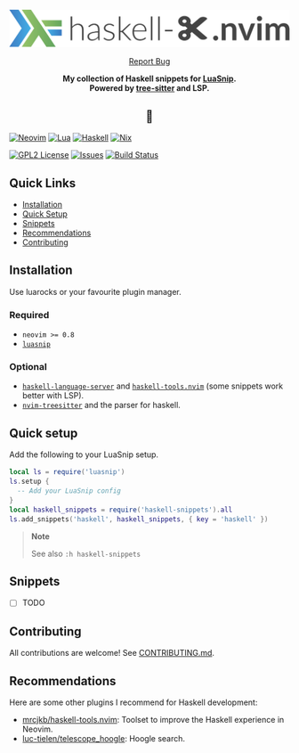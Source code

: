 <!-- markdownlint-disable -->
<br />
<div align="center">
  <a href="https://github.com/mrcjkb/haskell-snippets.nvim">
    <img src="./logo.svg" alt="haskell-snippets.nvim">
  </a>
  <p align="center">
    <a href="https://github.com/mrcjkb/haskell-tools.nvim/issues">Report Bug</a>
  </p>
  <p>
    <strong>
      My collection of Haskell snippets for <a href="https://github.com/L3MON4D3/LuaSnip">LuaSnip</a>.
      <br />
      Powered by <a href="https://github.com/nvim-treesitter/nvim-treesitter">tree-sitter</a> and LSP.
    </strong>
  </p>
  <h2>🦥</h>
</div>
<!-- markdownlint-restore -->

[![Neovim][neovim-shield]][neovim-url]
[![Lua][lua-shield]][lua-url]
[![Haskell][haskell-shield]][haskell-url]
[![Nix][nix-shield]][nix-url]

[![GPL2 License][license-shield]][license-url]
[![Issues][issues-shield]][issues-url]
[![Build Status][ci-shield]][ci-url]

## Quick Links

- [Installation](#installation)
- [Quick Setup](#quick-setup)
- [Snippets](#snippets)
- [Recommendations](#recommendations)
- [Contributing](./CONTRIBUTING.md)

## Installation

Use luarocks or your favourite plugin manager.

### Required

- `neovim >= 0.8`
- [`luasnip`](https://github.com/L3MON4D3/LuaSnip)

### Optional

- [`haskell-language-server`](https://haskell-language-server.readthedocs.io/en/latest/installation.html)
  and [`haskell-tools.nvim`](https://github.com/mrcjkb/haskell-tools.nvim)
  (some snippets work better with LSP).
- [`nvim-treesitter`](https://github.com/nvim-treesitter/nvim-treesitter)
  and the parser for haskell.

## Quick setup

Add the following to your LuaSnip setup.

```lua
local ls = require('luasnip')
ls.setup {
  -- Add your LuaSnip config
}
local haskell_snippets = require('haskell-snippets').all
ls.add_snippets('haskell', haskell_snippets, { key = 'haskell' })
```

> **Note**
>
> See also `:h haskell-snippets`

## Snippets

- [ ] TODO

## Contributing

All contributions are welcome!
See [CONTRIBUTING.md](./CONTRIBUTING.md).

## Recommendations

Here are some other plugins I recommend for Haskell development:

- [mrcjkb/haskell-tools.nvim](https://github.com/mrcjkb/haskell-tools.nvim):
  Toolset to improve the Haskell experience in Neovim.
- [luc-tielen/telescope_hoogle](https://github.com/luc-tielen/telescope_hoogle):
  Hoogle search.

<!-- MARKDOWN LNIKS & IMAGES -->
[neovim-shield]: https://img.shields.io/badge/NeoVim-%2357A143.svg?&style=for-the-badge&logo=neovim&logoColor=white
[neovim-url]: https://neovim.io/
[lua-shield]: https://img.shields.io/badge/lua-%232C2D72.svg?style=for-the-badge&logo=lua&logoColor=white
[lua-url]: https://www.lua.org/
[nix-shield]: https://img.shields.io/badge/nix-0175C2?style=for-the-badge&logo=NixOS&logoColor=white
[nix-url]: https://nixos.org/
[haskell-shield]: https://img.shields.io/badge/Haskell-5e5086?style=for-the-badge&logo=haskell&logoColor=white
[haskell-url]: https://www.haskell.org/
[issues-shield]: https://img.shields.io/github/issues/mrcjkb/haskell-snippets.nvim.svg?style=for-the-badge
[issues-url]: https://github.com/mrcjkb/haskell-snippets.nvim/issues
[license-shield]: https://img.shields.io/github/license/mrcjkb/haskell-snippets.nvim.svg?style=for-the-badge
[license-url]: https://github.com/mrcjkb/haskell-snippets.nvim/blob/master/LICENSE
[ci-shield]: https://img.shields.io/github/actions/workflow/status/mrcjkb/haskell-snippets.nvim/nix-build.yml?style=for-the-badge
[ci-url]: https://github.com/mrcjkb/haskell-snippets.nvim/actions/workflows/nix-build.yml
